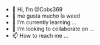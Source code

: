 - 👋 Hi, I’m @Cobs369
- 👀 me gusta mucho la weed
- 🌱 I’m currently learning ...
- 💞️ I’m looking to collaborate on ...
- 📫 How to reach me ...

<!---
Cobs369/Cobs369 is a ✨ special ✨ repository because its `README.md` (this file) appears on your GitHub profile.
You can click the Preview link to take a look at your changes.
--->
